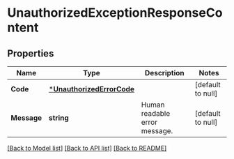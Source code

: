 # UnauthorizedExceptionResponseContent

## Properties
Name | Type | Description | Notes
------------ | ------------- | ------------- | -------------
**Code** | [***UnauthorizedErrorCode**](UnauthorizedErrorCode.md) |  | [default to null]
**Message** | **string** | Human readable error message. | [default to null]

[[Back to Model list]](../README.md#documentation-for-models) [[Back to API list]](../README.md#documentation-for-api-endpoints) [[Back to README]](../README.md)

